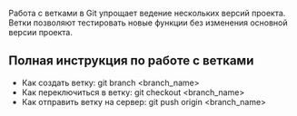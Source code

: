 Работа с ветками в Git упрощает ведение нескольких версий проекта. Ветки позволяют тестировать новые функции без изменения основной версии проекта.

## Полная инструкция по работе с ветками
- Как создать ветку: git branch <branch_name>
- Как переключиться в ветку: git checkout <branch_name>
- Как отправить ветку на сервер: git push origin <branch_name>
